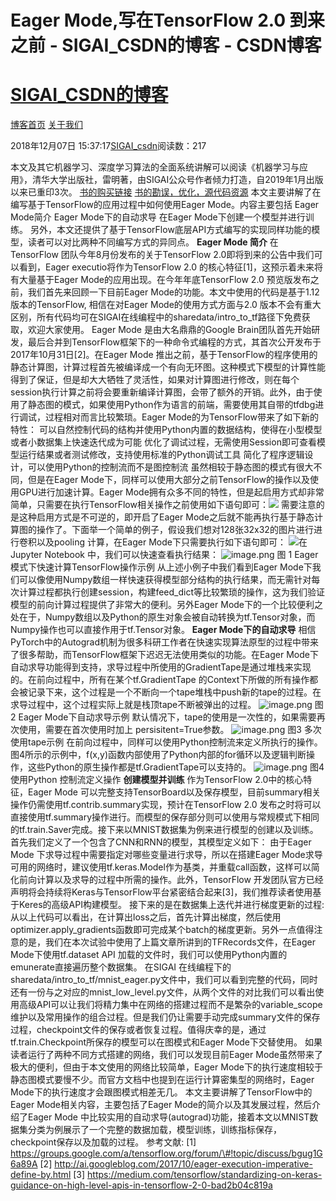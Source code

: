 
# Eager Mode,写在TensorFlow 2.0 到来之前 - SIGAI_CSDN的博客 - CSDN博客
# [SIGAI_CSDN的博客](https://blog.csdn.net/sigai_csdn)


[博客首页](https://blog.csdn.net/SIGAI_CSDN)
[关于我们](https://me.csdn.net/SIGAI_CSDN)

2018年12月07日 15:37:17[SIGAI_csdn](https://me.csdn.net/SIGAI_CSDN)阅读数：217


本文及其它机器学习、深度学习算法的全面系统讲解可以阅读《机器学习与应用》，清华大学出版社，雷明著，由SIGAI公众号作者倾力打造，自2019年1月出版以来已重印3次。
[书的购买链接](https://link.zhihu.com/?target=https%3A//item.jd.com/12504554.html)
[书的勘误，优化，源代码资源](https://link.zhihu.com/?target=http%3A//www.tensorinfinity.com/paper_78.html)
本文主要讲解了在编写基于TensorFlow的应用过程中如何使用Eager Mode。内容主要包括
Eager Mode简介
Eager Mode下的自动求导
在Eager Mode下创建一个模型并进行训练。
另外，本文还提供了基于TensorFlow底层API方式编写的实现同样功能的模型，读者可以对比两种不同编写方式的异同点。
**Eager Mode 简介**
在TensorFlow 团队今年8月份发布的关于TensorFlow 2.0即将到来的公告中我们可以看到，Eager executio将作为TensorFlow 2.0 的核心特征[1]，这预示着未来将有大量基于Eager Mode的应用出现。在今年年底TensorFlow 2.0 预览版发布之前，我们首先来回顾一下目前Eager Mode的功能。本文中使用的代码是基于1.12 版本的TensorFlow, 相信在对Eager Mode的使用方式方面与2.0 版本不会有重大区别，所有代码均可在SIGAI在线编程中的sharedata/intro_to_tf路径下免费获取，欢迎大家使用。
Eager Mode 是由大名鼎鼎的Google Brain团队首先开始研发，最后合并到TensorFlow框架下的一种命令式编程的方式，其首次公开发布于2017年10月31日[2]。在Eager Mode 推出之前，基于TensorFlow的程序使用的静态计算图，计算过程首先被编译成一个有向无环图。这种模式下模型的计算性能得到了保证，但是却大大牺牲了灵活性，如果对计算图进行修改，则在每个session执行计算之前将会要重新编译计算图，会带了额外的开销。此外，由于使用了静态图的模式，如果使用Python作为语言的前端，需要使用其自带的tfdbg进行调试，过程相对而言比较繁琐。Eager Mode的为TensorFlow带来了如下新的特性：
可以自然控制代码的结构并使用Python内置的数据结构，使得在小型模型或者小数据集上快速迭代成为可能
优化了调试过程，无需使用Session即可查看模型运行结果或者测试修改，支持使用标准的Python调试工具
简化了程序逻辑设计，可以使用Python的控制流而不是图控制流
虽然相较于静态图的模式有很大不同，但是在Eager Mode下，同样可以使用大部分之前TensorFlow的操作以及使用GPU进行加速计算。Eager Mode拥有众多不同的特性，但是起启用方式却非常简单，只需要在执行TensorFlow相关操作之前使用如下语句即可：![](https://img-blog.csdnimg.cn/20181207153555114.png)
需要注意的是这种启用方式是不可逆的，即开启了Eager Mode之后就不能再执行基于静态计算图的操作了。下面举一个简单的例子，假设我们想对128张32x32的图片进行进行卷积以及pooling 计算，在Eager Mode下只需要执行如下语句即可：
![](https://img-blog.csdnimg.cn/20181207153609902.png?x-oss-process=image/watermark,type_ZmFuZ3poZW5naGVpdGk,shadow_10,text_aHR0cHM6Ly9ibG9nLmNzZG4ubmV0L1NJR0FJX0NTRE4=,size_16,color_FFFFFF,t_70)在Jupyter Notebook 中，我们可以快速查看执行结果：
![image.png](http://www.sigai.cn/upload/image/20181207/1544167937143279.png)
图 1 Eager 模式下快速计算TensorFlow操作示例
从上述小例子中我们看到Eager Mode下我们可以像使用Numpy数组一样快速获得模型部分结构的执行结果，而无需针对每次计算过程都执行创建session，构建feed_dict等比较繁琐的操作，这为我们验证模型的前向计算过程提供了非常大的便利。另外Eager Mode下的一个比较便利之处在于，Numpy数组以及Python的原生对象会被自动转换为tf.Tensor对象，而Numpy操作也可以直接作用于tf.Tensor对象。
**Eager Mode下的自动求导**
相信PyTorch中的Autograd机制为很多科研工作者在快速实现算法原型的过程中带来了很多帮助，而TensorFlow框架下迟迟无法使用类似的功能。在Eager Mode下自动求导功能得到支持，求导过程中所使用的GradientTape是通过堆栈来实现的。在前向过程中，所有在某个tf.GradientTape 的Context下所做的所有操作都会被记录下来，这个过程是一个不断向一个tape堆栈中push新的tape的过程。在求导过程中，这个过程实际上就是栈顶tape不断被弹出的过程。
![image.png](http://www.sigai.cn/upload/image/20181207/1544168041153910.png)
图2 Eager Mode下自动求导示例
默认情况下，tape的使用是一次性的，如果需要再次使用，需要在首次使用时加上 persisitent=True参数。
![image.png](http://www.sigai.cn/upload/image/20181207/1544167979373019.png)
图3 多次使用tape示例
在前向过程中，同样可以使用Python控制流来定义所执行的操作。图4所示的示例中，f(x,y)函数内部使用了Python内部的for循环以及逻辑判断操作，这些Python的原生操作都是tf.GradientTape可以支持的。
![image.png](http://www.sigai.cn/upload/image/20181207/1544167997330224.png)
图4 使用Python 控制流定义操作
**创建模型并训练**
作为TensorFlow 2.0中的核心特征，Eager Mode 可以完整支持TensorBoard以及保存模型，目前summary相关操作仍需使用tf.contrib.summary实现，预计在TensorFlow 2.0 发布之时将可以直接使用tf.summary操作进行。而模型的保存部分则可以使用与常规模式下相同的tf.train.Saver完成。接下来以MNIST数据集为例来进行模型的创建以及训练。首先我们定义了一个包含了CNN和RNN的模型，其模型定义如下：
由于Eager Mode 下求导过程中需要指定对哪些变量进行求导，所以在搭建Eager Mode求导可用的网络时，建议使用tf.keras.Model作为基类，并重载call函数，这样可以简化前向计算以及求导的过程中所需的操作。此外，TensorFlow 开发团队官方已经声明将会持续将Keras与TensorFlow平台紧密结合起来[3]，我们推荐读者使用基于Keres的高级API构建模型。
接下来的是在数据集上迭代并进行梯度更新的过程:
从以上代码可以看出，在计算出loss之后，首先计算出梯度，然后使用optimizer.apply_gradients函数即可完成某个batch的梯度更新。另外一点值得注意的是，我们在本次试验中使用了上篇文章所讲到的TFRecords文件，在Eager Mode下使用tf.dataset API 加载的文件时，我们可以使用Python内置的emunerate直接遍历整个数据集。
在SIGAI 在线编程下的sharedata/intro_to_tf/mnist_eager.py文件中，我们可以看到完整的代码，同时还有一份与之对应的mnist_low_level.py文件，从两个文件的对比我们可以看出使用高级API可以让我们将精力集中在网络的搭建过程而不是繁杂的variable_scope维护以及常用操作的组合过程。但是我们仍让需要手动完成summary文件的保存过程，checkpoint文件的保存或者恢复过程。值得庆幸的是，通过tf.train.Checkpoint所保存的模型可以在图模式和Eager Mode下交替使用。
如果读者运行了两种不同方式搭建的网络，我们可以发现目前Eager Mode虽然带来了极大的便利，但由于本文使用的网络比较简单，Eager Mode下的执行速度相较于静态图模式要慢不少。而官方文档中也提到在运行计算密集型的网络时，Eager Mode下的执行速度才会跟图模式相差无几。
本文主要讲解了TensorFlow中的Eager Mode相关内容，主要包括了Eager Mode的简介以及其发展过程，然后介绍了Eager Mode 中比较实用的自动求导(autograd)功能，接着本文以MNIST数据集分类为例展示了一个完整的数据加载，模型训练，训练指标保存，checkpoint保存以及加载的过程。
参考文献:
[1] https://groups.google.com/a/tensorflow.org/forum/\#!topic/discuss/bgug1G6a89A
[2] http://ai.googleblog.com/2017/10/eager-execution-imperative-define-by.html
[3] https://medium.com/tensorflow/standardizing-on-keras-guidance-on-high-level-apis-in-tensorflow-2-0-bad2b04c819a


